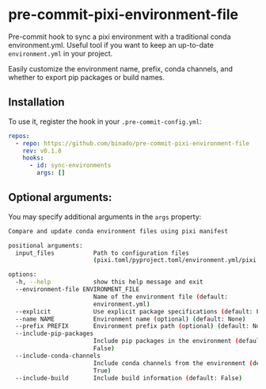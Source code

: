 # pre-commit-pixi-environment-file

Pre-commit hook to sync a pixi environment with a traditional conda environment.yml.
Useful tool if you want to keep an up-to-date `environment.yml`  in your project.

Easily customize the environment name, prefix, conda channels,
and whether to export pip packages or build names.


## Installation

To use it, register the hook in your `.pre-commit-config.yml`:

```yaml
repos:
  - repo: https://github.com/binado/pre-commit-pixi-environment-file
    rev: v0.1.0
    hooks:
      - id: sync-environments
        args: []

```

## Optional arguments:

You may specify additional arguments in the `args` property:

```bash
Compare and update conda environment files using pixi manifest

positional arguments:
  input_files           Path to configuration files
                        (pixi.toml/pyproject.toml/environment.yml/pixi.lock)

options:
  -h, --help            show this help message and exit
  --environment-file ENVIRONMENT_FILE
                        Name of the environment file (default:
                        environment.yml)
  --explicit            Use explicit package specifications (default: False)
  --name NAME           Environment name (optional) (default: None)
  --prefix PREFIX       Environment prefix path (optional) (default: None)
  --include-pip-packages
                        Include pip packages in the environment (default:
                        False)
  --include-conda-channels
                        Include conda channels from the environment (default:
                        True)
  --include-build       Include build information (default: False)
```
